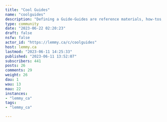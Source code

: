 ```yaml
---
title: "Cool Guides" 
name: "coolguides"
description: "Defining a Guide-Guides are reference materials, how-tos, and/or comparison tables. It takes both content and layout to make something a guide. The layout or structure of a guide must be that so, when someone is trying to find/reference information from the guide, they can do so logically or simply. If someone has to visually bop around your guide to find what they are looking for, the guide does not pass the layout test. On top of that not all guides are created equal, many technically qualify as guides, but lack substance. Guides are typically laid out in a grid configuration of some sort or sectioned into multiple tables by a category or step of a process. Flow charts and step-by-step guides are considered guides, so are visual references that line up different types of something next to one another other.Defining An Infographic-An infographic is more educational in layout and content, finding something specific on an infographic is not as easy because it is designed to inform through more narrative structures. If your guide is more of a visual essay than a structured table or list, then chances are that is an infographic. Sometimes infographics can masquerade as how-to guides.**Remembering That Sometimes It's Grey** These are the considerations the mod team use when they feel it is appropriate to remove posts. If you have questions message us, if you thinka post is not a good one downvote it.If you know the source of your guide, post it in the comments so people can know the true heros!Many of you might have whole folders of guides, but they are all on similar topics. Please help keep the sub diverse by not saturating the sub with one topic. If you do we may remove some of your posts in the interest of keeping a wide array of topics.Lastly always check the comments for guides. Moderators are not experts in everything we do not always moderate for accuracy though there are often one or two people wearing their smarty pants in the comments.Rules-**Direct links to images**Only direct links to images of type .png, jpg, and .jpeg are allowed**Infographics will be removed**An infographic is more educational in layout and content, finding something specific on an infographic is not as easy because it is designed to inform through more narrative structures. If your guide is more of a visual essay than a structured table or list, then chances are that is an infographic. Sometimes infographics can masquerade as how-to guides.**Nonserious/Comedy Guides Will Be Removed****Dangerous/Harmful/Hurtful/Destructive Guides** Guides depicting harmful, dangerous, or destructive content will be removed. This includes guides describing the creation of dangerous items/materials and/or guides that are designed with the purpose to harm or hurt others do not fit the culture of this community and will be removed."
type: community
date: "2023-06-22 02:20:23"
draft: false
nsfw: false
actor_id: "https://lemmy.ca/c/coolguides"
host: lemmy.ca
lastmod: "2023-06-11 14:25:33"
published: "2023-06-11 13:52:07"
subscribers: 441
posts: 26
comments: 29
weight: 26
dau: 1
wau: 13
mau: 22
instances:
- "lemmy_ca"
tags: 
- "lemmy_ca"

---
```

